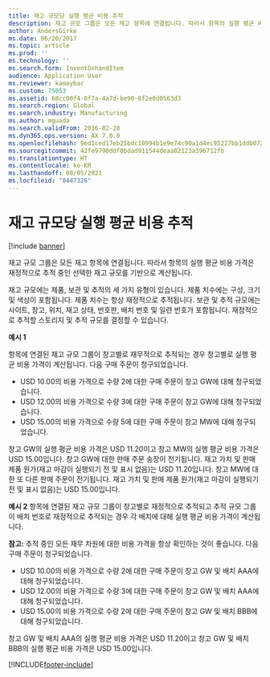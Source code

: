 ```yaml
---
title: 재고 규모당 실행 평균 비용 추적
description: 재고 규모 그룹은 모든 재고 항목에 연결됩니다. 따라서 항목의 실행 평균 비용 가격은 재정적으로 추적 중인 선택한 재고 규모를 기반으로 계산됩니다.
author: AndersGirke
ms.date: 06/20/2017
ms.topic: article
ms.prod: ''
ms.technology: ''
ms.search.form: InventOnhandItem
audience: Application User
ms.reviewer: kamaybac
ms.custom: 75053
ms.assetid: 68cc00f4-0f7a-4a7d-be90-8f2e0d0563d3
ms.search.region: Global
ms.search.industry: Manufacturing
ms.author: mguada
ms.search.validFrom: 2016-02-28
ms.dyn365.ops.version: AX 7.0.0
ms.openlocfilehash: 9ed1ced17eb25bdc10994b1e9e74c90a1d4ec95227bb1ddb072bae88e9255c0d
ms.sourcegitcommit: 42fe9790ddf0bdad911544deaa82123a396712fb
ms.translationtype: HT
ms.contentlocale: ko-KR
ms.lasthandoff: 08/05/2021
ms.locfileid: "8447328"
---
```

# <a name="track-running-average-cost-per-inventory-dimension"></a>재고 규모당 실행 평균 비용 추적

[!include [banner](../includes/banner.md)]

재고 규모 그룹은 모든 재고 항목에 연결됩니다. 따라서 항목의 실행 평균 비용 가격은 재정적으로 추적 중인 선택한 재고 규모를 기반으로 계산됩니다.

재고 규모에는 제품, 보관 및 추적의 세 가지 유형이 있습니다. 제품 치수에는 구성, 크기 및 색상이 포함됩니다. 제품 치수는 항상 재정적으로 추적됩니다. 보관 및 추적 규모에는 사이트, 창고, 위치, 재고 상태, 번호판, 배치 번호 및 일련 번호가 포함됩니다. 재정적으로 추적할 스토리지 및 추적 규모를 결정할 수 있습니다. 

**예시 1** 

항목에 연결된 재고 규모 그룹이 창고별로 재무적으로 추적되는 경우 창고별로 실행 평균 비용 가격이 계산됩니다. 다음 구매 주문이 청구되었습니다.

-   USD 10.00의 비용 가격으로 수량 2에 대한 구매 주문이 창고 GW에 대해 청구되었습니다.
-   USD 12.00의 비용 가격으로 수량 3에 대한 구매 주문이 창고 GW에 대해 청구되었습니다.
-   USD 15.00의 비용 가격으로 수량 5에 대한 구매 주문이 창고 MW에 대해 청구되었습니다.

창고 GW의 실행 평균 비용 가격은 USD 11.20이고 창고 MW의 실행 평균 비용 가격은 USD 15.00입니다. 창고 GW에 대한 판매 주문 송장이 전기됩니다. 재고 가치 및 판매 제품 원가(재고 마감이 실행되기 전 및 표시 없음)는 USD 11.20입니다. 창고 MW에 대한 또 다른 판매 주문이 전기됩니다. 재고 가치 및 판매 제품 원가(재고 마감이 실행되기 전 및 표시 없음)는 USD 15.00입니다. 

**예시 2** 항목에 연결된 재고 규모 그룹이 창고별로 재정적으로 추적되고 추적 규모 그룹이 배치 번호로 재정적으로 추적되는 경우 각 배치에 대해 실행 평균 비용 가격이 계산됩니다. 

**참고:** 추적 중인 모든 재무 차원에 대한 비용 가격을 항상 확인하는 것이 좋습니다. 다음 구매 주문이 청구되었습니다.

-   USD 10.00의 비용 가격으로 수량 2에 대한 구매 주문이 창고 GW 및 배치 AAA에 대해 청구되었습니다.
-   USD 12.00의 비용 가격으로 수량 3에 대한 구매 주문이 창고 GW 및 배치 AAA에 대해 청구되었습니다.
-   USD 15.00의 비용 가격으로 수량 2에 대한 구매 주문이 창고 GW 및 배치 BBB에 대해 청구되었습니다.

창고 GW 및 배치 AAA의 실행 평균 비용 가격은 USD 11.20이고 창고 GW 및 배치 BBB의 실행 평균 비용 가격은 USD 15.00입니다.





[!INCLUDE[footer-include](../../includes/footer-banner.md)]